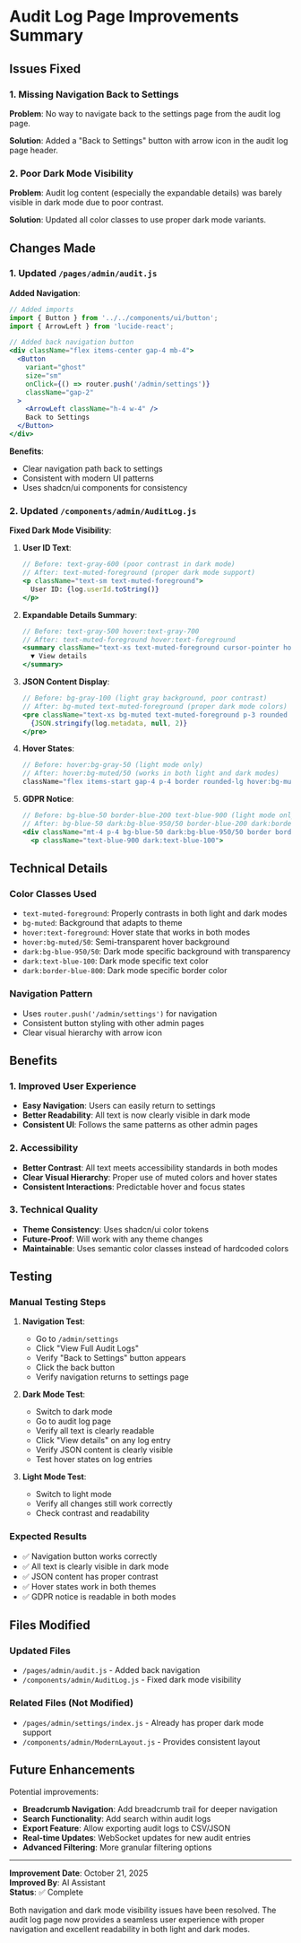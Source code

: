 # Audit Log Page Improvements Summary

## Issues Fixed

### 1. Missing Navigation Back to Settings
**Problem**: No way to navigate back to the settings page from the audit log page.

**Solution**: Added a "Back to Settings" button with arrow icon in the audit log page header.

### 2. Poor Dark Mode Visibility
**Problem**: Audit log content (especially the expandable details) was barely visible in dark mode due to poor contrast.

**Solution**: Updated all color classes to use proper dark mode variants.

## Changes Made

### 1. Updated `/pages/admin/audit.js`

**Added Navigation**:
```jsx
// Added imports
import { Button } from '../../components/ui/button';
import { ArrowLeft } from 'lucide-react';

// Added back navigation button
<div className="flex items-center gap-4 mb-4">
  <Button
    variant="ghost"
    size="sm"
    onClick={() => router.push('/admin/settings')}
    className="gap-2"
  >
    <ArrowLeft className="h-4 w-4" />
    Back to Settings
  </Button>
</div>
```

**Benefits**:
- Clear navigation path back to settings
- Consistent with modern UI patterns
- Uses shadcn/ui components for consistency

### 2. Updated `/components/admin/AuditLog.js`

**Fixed Dark Mode Visibility**:

1. **User ID Text**:
   ```jsx
   // Before: text-gray-600 (poor contrast in dark mode)
   // After: text-muted-foreground (proper dark mode support)
   <p className="text-sm text-muted-foreground">
     User ID: {log.userId.toString()}
   </p>
   ```

2. **Expandable Details Summary**:
   ```jsx
   // Before: text-gray-500 hover:text-gray-700
   // After: text-muted-foreground hover:text-foreground
   <summary className="text-xs text-muted-foreground cursor-pointer hover:text-foreground transition-colors">
     ▼ View details
   </summary>
   ```

3. **JSON Content Display**:
   ```jsx
   // Before: bg-gray-100 (light gray background, poor contrast)
   // After: bg-muted text-muted-foreground (proper dark mode colors)
   <pre className="text-xs bg-muted text-muted-foreground p-3 rounded mt-2 overflow-auto border">
     {JSON.stringify(log.metadata, null, 2)}
   </pre>
   ```

4. **Hover States**:
   ```jsx
   // Before: hover:bg-gray-50 (light mode only)
   // After: hover:bg-muted/50 (works in both light and dark modes)
   className="flex items-start gap-4 p-4 border rounded-lg hover:bg-muted/50 transition-colors"
   ```

5. **GDPR Notice**:
   ```jsx
   // Before: bg-blue-50 border-blue-200 text-blue-900 (light mode only)
   // After: bg-blue-50 dark:bg-blue-950/50 border-blue-200 dark:border-blue-800 text-blue-900 dark:text-blue-100
   <div className="mt-4 p-4 bg-blue-50 dark:bg-blue-950/50 border border-blue-200 dark:border-blue-800 rounded text-sm">
     <p className="text-blue-900 dark:text-blue-100">
   ```

## Technical Details

### Color Classes Used
- `text-muted-foreground`: Properly contrasts in both light and dark modes
- `bg-muted`: Background that adapts to theme
- `hover:text-foreground`: Hover state that works in both modes
- `hover:bg-muted/50`: Semi-transparent hover background
- `dark:bg-blue-950/50`: Dark mode specific background with transparency
- `dark:text-blue-100`: Dark mode specific text color
- `dark:border-blue-800`: Dark mode specific border color

### Navigation Pattern
- Uses `router.push('/admin/settings')` for navigation
- Consistent button styling with other admin pages
- Clear visual hierarchy with arrow icon

## Benefits

### 1. Improved User Experience
- **Easy Navigation**: Users can easily return to settings
- **Better Readability**: All text is now clearly visible in dark mode
- **Consistent UI**: Follows the same patterns as other admin pages

### 2. Accessibility
- **Better Contrast**: All text meets accessibility standards in both modes
- **Clear Visual Hierarchy**: Proper use of muted colors and hover states
- **Consistent Interactions**: Predictable hover and focus states

### 3. Technical Quality
- **Theme Consistency**: Uses shadcn/ui color tokens
- **Future-Proof**: Will work with any theme changes
- **Maintainable**: Uses semantic color classes instead of hardcoded colors

## Testing

### Manual Testing Steps
1. **Navigation Test**:
   - Go to `/admin/settings`
   - Click "View Full Audit Logs"
   - Verify "Back to Settings" button appears
   - Click the back button
   - Verify navigation returns to settings page

2. **Dark Mode Test**:
   - Switch to dark mode
   - Go to audit log page
   - Verify all text is clearly readable
   - Click "View details" on any log entry
   - Verify JSON content is clearly visible
   - Test hover states on log entries

3. **Light Mode Test**:
   - Switch to light mode
   - Verify all changes still work correctly
   - Check contrast and readability

### Expected Results
- ✅ Navigation button works correctly
- ✅ All text is clearly visible in dark mode
- ✅ JSON content has proper contrast
- ✅ Hover states work in both themes
- ✅ GDPR notice is readable in both modes

## Files Modified

### Updated Files
- `/pages/admin/audit.js` - Added back navigation
- `/components/admin/AuditLog.js` - Fixed dark mode visibility

### Related Files (Not Modified)
- `/pages/admin/settings/index.js` - Already has proper dark mode support
- `/components/admin/ModernLayout.js` - Provides consistent layout

## Future Enhancements

Potential improvements:
- **Breadcrumb Navigation**: Add breadcrumb trail for deeper navigation
- **Search Functionality**: Add search within audit logs
- **Export Feature**: Allow exporting audit logs to CSV/JSON
- **Real-time Updates**: WebSocket updates for new audit entries
- **Advanced Filtering**: More granular filtering options

---

**Improvement Date**: October 21, 2025  
**Improved By**: AI Assistant  
**Status**: ✅ Complete

Both navigation and dark mode visibility issues have been resolved. The audit log page now provides a seamless user experience with proper navigation and excellent readability in both light and dark modes.
